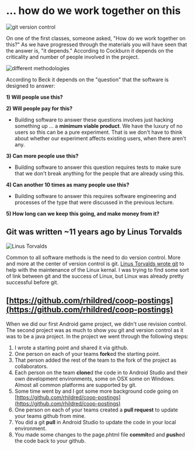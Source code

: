 # ... how do we work together on this

![git version control](https:///rhildred.github.io/courses/MB215/github.svg "git version control")

On one of the first classes, someone asked, "How do we work together on this?" As we have progressed through the materials you will have seen that the answer is, "it depends." According to Cockburn it depends on the criticality and number of people involved in the project.

![different methodologies](http://alistair.cockburn.us/get/2357 "different methodologies")

According to Beck it depends on the "question" that the software is designed to answer:

**1) Will people use this?**

**2) Will people pay for this?**

* Building software to answer these questions involves just hacking something up ... a **minimum viable product**. We have the luxury of no users so this can be a pure experiment. That is we don't have to think about whether our experiment affects existing users, when there aren't any.

**3) Can more people use this?**

* Building software to answer this question requires tests to make sure that we don't break anything for the people that are already using this.

**4) Can another 10 times as many people use this?**

* Building software to answer this requires software engineering and processes of the type that were discussed in the previous lecture.

**5) How long can we keep this going, and make money from it?**

## Git was written ~11 years ago by Linus Torvalds

![Linus Torvalds](https://www.linux.com/sites/lcom/files/joomla/images/stories/714/Linus-Torvalds-LinuxCon-Europe-2014.jpg "Linus Torvalds")

Common to all software methods is the need to do version control. More and more at the center of version control is git. [Linus Torvalds wrote git](https://www.linux.com/news/featured-blogs/185-jennifer-cloer/821541-10-years-of-git-an-interview-with-git-creator-linus-torvalds) to help with the maintenance of the Linux kernal. I was trying to find some sort of link between git and the success of Linux, but Linux was already pretty successful before git.

## [https://github.com/rhildred/coop-postings](https://github.com/rhildred/coop-postings)

When we did our first Android game project, we didn't use revision control. The second project was as much to show you git and version control as it was to be a java project. In the project we went through the following steps:

1. I wrote a starting point and shared it via github.
1. One person on each of your teams **fork**ed the starting point.
1. That person added the rest of the team to the fork of the project as collaborators.
1. Each person on the team **clone**d the code in to Android Studio and their own development environments, some on OSX some on Windows. Almost all common platforms are supported by git.
1. Some time went by and I got some more background code going on [https://github.com/rhildred/coop-postings](https://github.com/rhildred/coop-postings)
1. One person on each of your teams created a **pull request** to update your teams github from mine.
1. You did a git **pull** in Android Studio to update the code in your local environment.
1. You made some changes to the page.phtml file **commit**ed and **push**ed the code back to your github.